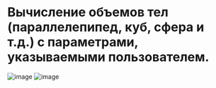 # Вычисление объемов тел (параллелепипед, куб, сфера и т.д.) с параметрами, указываемыми пользователем.
![image](https://github.com/user-attachments/assets/51b6741f-5885-46fa-95cf-c6491c9a0ceb)
![image](https://github.com/user-attachments/assets/cfbdf96f-8bd2-4d6f-bcb0-27a56a0d0641)
